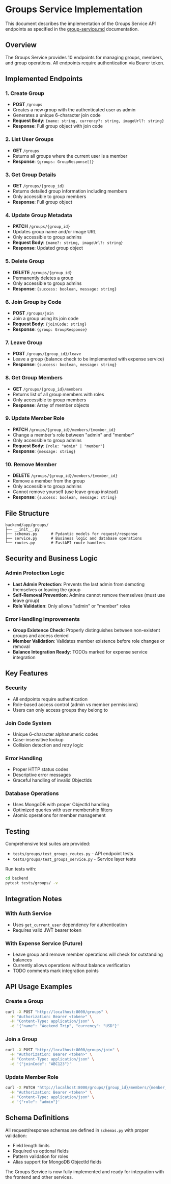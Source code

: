# Groups Service Implementation

This document describes the implementation of the Groups Service API endpoints as specified in the [group-service.md](../../docs/group-service.md) documentation.

## Overview

The Groups Service provides 10 endpoints for managing groups, members, and group operations. All endpoints require authentication via Bearer token.

## Implemented Endpoints

### 1. Create Group
- **POST** `/groups`
- Creates a new group with the authenticated user as admin
- Generates a unique 6-character join code
- **Request Body**: `{name: string, currency?: string, imageUrl?: string}`
- **Response**: Full group object with join code

### 2. List User Groups
- **GET** `/groups`
- Returns all groups where the current user is a member
- **Response**: `{groups: GroupResponse[]}`

### 3. Get Group Details
- **GET** `/groups/{group_id}`
- Returns detailed group information including members
- Only accessible to group members
- **Response**: Full group object

### 4. Update Group Metadata
- **PATCH** `/groups/{group_id}`
- Updates group name and/or image URL
- Only accessible to group admins
- **Request Body**: `{name?: string, imageUrl?: string}`
- **Response**: Updated group object

### 5. Delete Group
- **DELETE** `/groups/{group_id}`
- Permanently deletes a group
- Only accessible to group admins
- **Response**: `{success: boolean, message: string}`

### 6. Join Group by Code
- **POST** `/groups/join`
- Join a group using its join code
- **Request Body**: `{joinCode: string}`
- **Response**: `{group: GroupResponse}`

### 7. Leave Group
- **POST** `/groups/{group_id}/leave`
- Leave a group (balance check to be implemented with expense service)
- **Response**: `{success: boolean, message: string}`

### 8. Get Group Members
- **GET** `/groups/{group_id}/members`
- Returns list of all group members with roles
- Only accessible to group members
- **Response**: Array of member objects

### 9. Update Member Role
- **PATCH** `/groups/{group_id}/members/{member_id}`
- Change a member's role between "admin" and "member"
- Only accessible to group admins
- **Request Body**: `{role: "admin" | "member"}`
- **Response**: `{message: string}`

### 10. Remove Member
- **DELETE** `/groups/{group_id}/members/{member_id}`
- Remove a member from the group
- Only accessible to group admins
- Cannot remove yourself (use leave group instead)
- **Response**: `{success: boolean, message: string}`

## File Structure

```
backend/app/groups/
├── __init__.py
├── schemas.py      # Pydantic models for request/response
├── service.py      # Business logic and database operations
└── routes.py       # FastAPI route handlers
```

## Security and Business Logic

### Admin Protection Logic
- **Last Admin Protection**: Prevents the last admin from demoting themselves or leaving the group
- **Self-Removal Prevention**: Admins cannot remove themselves (must use leave group)
- **Role Validation**: Only allows "admin" or "member" roles

### Error Handling Improvements
- **Group Existence Check**: Properly distinguishes between non-existent groups and access denied
- **Member Validation**: Validates member existence before role changes or removal
- **Balance Integration Ready**: TODOs marked for expense service integration

## Key Features

### Security
- All endpoints require authentication
- Role-based access control (admin vs member permissions)
- Users can only access groups they belong to

### Join Code System
- Unique 6-character alphanumeric codes
- Case-insensitive lookup
- Collision detection and retry logic

### Error Handling
- Proper HTTP status codes
- Descriptive error messages
- Graceful handling of invalid ObjectIds

### Database Operations
- Uses MongoDB with proper ObjectId handling
- Optimized queries with user membership filters
- Atomic operations for member management

## Testing

Comprehensive test suites are provided:
- `tests/groups/test_groups_routes.py` - API endpoint tests
- `tests/groups/test_groups_service.py` - Service layer tests

Run tests with:
```bash
cd backend
pytest tests/groups/ -v
```

## Integration Notes

### With Auth Service
- Uses `get_current_user` dependency for authentication
- Requires valid JWT bearer token

### With Expense Service (Future)
- Leave group and remove member operations will check for outstanding balances
- Currently allows operations without balance verification
- TODO comments mark integration points

## API Usage Examples

### Create a Group
```bash
curl -X POST "http://localhost:8000/groups" \
  -H "Authorization: Bearer <token>" \
  -H "Content-Type: application/json" \
  -d '{"name": "Weekend Trip", "currency": "USD"}'
```

### Join a Group
```bash
curl -X POST "http://localhost:8000/groups/join" \
  -H "Authorization: Bearer <token>" \
  -H "Content-Type: application/json" \
  -d '{"joinCode": "ABC123"}'
```

### Update Member Role
```bash
curl -X PATCH "http://localhost:8000/groups/{group_id}/members/{member_id}" \
  -H "Authorization: Bearer <token>" \
  -H "Content-Type: application/json" \
  -d '{"role": "admin"}'
```

## Schema Definitions

All request/response schemas are defined in `schemas.py` with proper validation:
- Field length limits
- Required vs optional fields
- Pattern validation for roles
- Alias support for MongoDB ObjectId fields

The Groups Service is now fully implemented and ready for integration with the frontend and other services.
